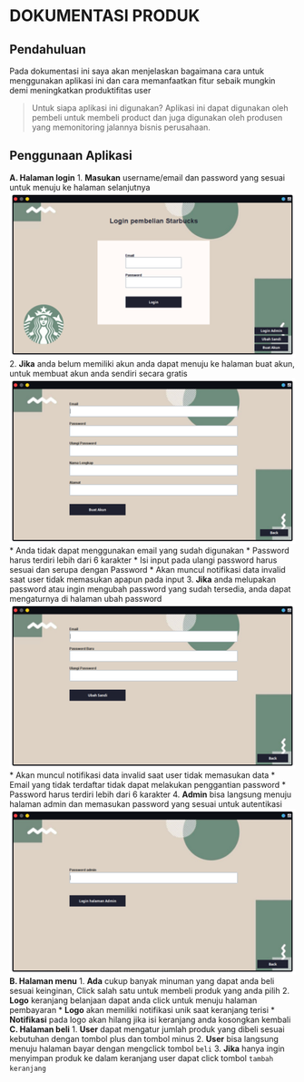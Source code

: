 # DOKUMENTASI PRODUK

## Pendahuluan

Pada dokumentasi ini saya akan menjelaskan bagaimana cara untuk menggunakan aplikasi ini dan cara memanfaatkan fitur sebaik mungkin demi meningkatkan produktifitas user

> Untuk siapa aplikasi ini digunakan?
> Aplikasi ini dapat digunakan oleh pembeli untuk membeli product dan juga digunakan oleh produsen yang memonitoring jalannya bisnis perusahaan.

## Penggunaan Aplikasi

**A. Halaman login**
    1. **Masukan** username/email dan password yang sesuai untuk menuju ke halaman selanjutnya<br/>
    ![Ini Gambar](docs/img/l1.png)
    2. **Jika** anda belum memiliki akun anda dapat menuju ke halaman buat akun, untuk membuat akun anda sendiri secara gratis<br/>
    ![Ini Gambar](docs/img/l2.png)
        * Anda tidak dapat menggunakan email yang sudah digunakan
        * Password harus terdiri lebih dari 6 karakter
        * Isi input pada ulangi password harus sesuai dan serupa dengan Password
        * Akan muncul notifikasi data invalid saat user tidak memasukan apapun pada input
    3. **Jika** anda melupakan password atau ingin mengubah password yang sudah tersedia, anda dapat mengaturnya di halaman ubah password<br/>
    ![Ini Gambar](docs/img/l3.png)
        * Akan muncul notifikasi data invalid saat user tidak memasukan data
        * Email yang tidak terdaftar tidak dapat melakukan penggantian password 
        * Password harus terdiri lebih dari 6 karakter
    4. **Admin** bisa langsung menuju halaman admin dan memasukan password yang sesuai untuk autentikasi<br/>
    ![Ini Gambar](docs/img/l4.png)
**B. Halaman menu**
    1. **Ada** cukup banyak minuman yang dapat anda beli sesuai keinginan, Click salah satu untuk membeli produk yang anda pilih
    2. **Logo** keranjang belanjaan dapat anda click untuk menuju halaman pembayaran
    * **Logo** akan memiliki notifikasi unik saat keranjang terisi
    * **Notifikasi** pada logo akan hilang jika isi keranjang anda kosongkan kembali
**C. Halaman beli**
    1. **User** dapat mengatur jumlah produk yang dibeli sesuai kebutuhan dengan tombol plus dan tombol minus
    2. **User** bisa langsung menuju halaman bayar dengan mengclick tombol `beli`
    3. **Jika** hanya ingin menyimpan produk ke dalam keranjang user dapat click tombol `tambah keranjang` 
